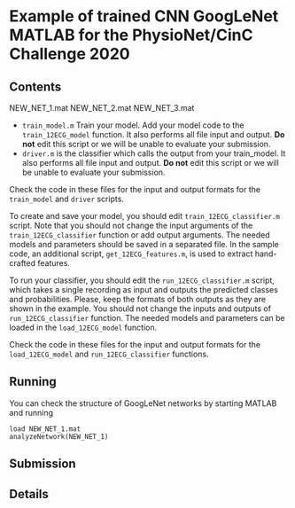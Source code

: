 # Example of trained CNN GoogLeNet MATLAB for the PhysioNet/CinC Challenge 2020

## Contents

NEW_NET_1.mat
NEW_NET_2.mat
NEW_NET_3.mat


* `train_model.m` Train your model. Add your model code to the `train_12ECG_model` function. It also performs all file input and output. **Do not** edit this script or we will be unable to evaluate your submission.
* `driver.m` is the classifier which calls the output from your train_model. It also performs all file input and output. **Do not** edit this script or we will be unable to evaluate your submission.

Check the code in these files for the input and output formats for the `train_model` and `driver` scripts.

To create and save your model, you should edit `train_12ECG_classifier.m` script. Note that you should not change the input arguments of the `train_12ECG_classifier` function or add output arguments. The needed models and parameters should be saved in a separated file. In the sample code, an additional script, `get_12ECG_features.m`, is used to extract hand-crafted features. 

To run your classifier, you should edit the `run_12ECG_classifier.m` script, which takes a single recording as input and outputs the predicted classes and probabilities. Please, keep the formats of both outputs as they are shown in the example. You should not change the inputs and outputs of `run_12ECG_classifier` function. The needed models and parameters can be loaded in the `load_12ECG_model` function.

Check the code in these files for the input and output formats for the `load_12ECG_model` and `run_12ECG_classifier` functions.

## Running

You can check the structure of GoogLeNet networks by starting MATLAB and running

    load NEW_NET_1.mat
    analyzeNetwork(NEW_NET_1)


## Submission



## Details

